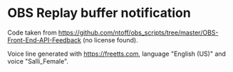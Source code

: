 # OBS Replay buffer notification

Code taken from https://github.com/ntoff/obs_scripts/tree/master/OBS-Front-End-API-Feedback (no license found).

Voice line generated with https://freetts.com,
language "English (US)" and voice "Salli_Female".
